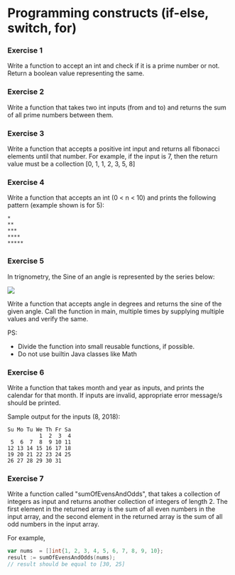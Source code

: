 # Programming constructs (if-else, switch, for)

### Exercise 1

Write a function to accept an int and check if it is a prime number or not. Return a boolean value representing the same.

### Exercise 2

Write a function that takes two int inputs (from and to) and returns the sum of all prime numbers between them.

### Exercise 3

Write a function that accepts a positive int input and returns all fibonacci elements until that number. For example, if the input is 7, then the return value must be a collection [0, 1, 1, 2, 3, 5, 8]

### Exercise 4

Write a function that accepts an int (0 < n < 10) and prints the following pattern (example shown is for 5):

```
*
**
***
****
*****
```

### Exercise 5

In trignometry, the Sine of an angle is represented by the series below:

![](https://camo.githubusercontent.com/c977e571a3af6b385289cf29629624d60f8c76ca195673fc575c364e087acb78/68747470733a2f2f77696b696d656469612e6f72672f6170692f726573745f76312f6d656469612f6d6174682f72656e6465722f7376672f33643936383930373763653339353239653331393832313339303132363165626366343831393764)

Write a function that accepts angle in degrees and returns the sine of the given angle. Call the function in main, multiple times by supplying multiple values and verify the same.

PS:

-   Divide the function into small reusable functions, if possible.
-   Do not use builtin Java classes like Math

### Exercise 6

Write a function that takes month and year as inputs, and prints the calendar for that month. If inputs are invalid, appropriate error message/s should be printed.

Sample output for the inputs (8, 2018):

```
Su Mo Tu We Th Fr Sa
          1  2  3  4
 5  6  7  8  9 10 11
12 13 14 15 16 17 18
19 20 21 22 23 24 25
26 27 28 29 30 31
```

### Exercise 7

Write a function called "sumOfEvensAndOdds", that takes a collection of integers as input and returns another collection of integers of length 2. The first element in the returned array is the sum of all even numbers in the input array, and the second element in the returned array is the sum of all odd numbers in the input array.

For example,

```go
var nums  = []int{1, 2, 3, 4, 5, 6, 7, 8, 9, 10};
result := sumOfEvensAndOdds(nums);
// result should be equal to [30, 25]
```
